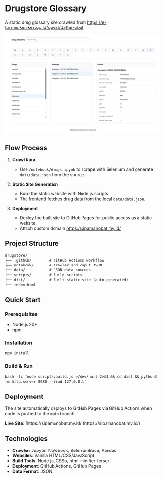 # Drugstore Glossary

A static drug glossary site crawled from https://e-fornas.kemkes.go.id/guest/daftar-obat.

![Homepage Screenshot](screenshot_homepage.png)


## Flow Process

1. **Crawl Data**
   - Use `/notebook/drugs.ipynb` to scrape with Selenium and generate `data/data.json` from the source.

2. **Static Site Generation**
   - Build the static website with Node.js scripts.
   - The frontend fetches drug data from the local `data/data.json`.

3. **Deployment**
   - Deploy the built site to GitHub Pages for public access as a static website.
   - Attach custom domain https://sipamanobat.my.id/

## Project Structure

```
drugstore/
├── .github/        # GitHub Actions workflow
├── notebook/       # Crawler and ouput JSON
├── data/           # JSON data sources
├── scripts/        # Build scripts
├── dist/           # Built static site (auto-generated)
└── index.html    
```

## Quick Start

### Prerequisites
- Node.js 20+
- npm

### Installation
```bash
npm install
```

### Build & Run

```
bash -lc 'node scripts/build.js >/dev/null 2>&1 && cd dist && python3 -m http.server 8080 --bind 127.0.0.1'
```

## Deployment

The site automatically deploys to GitHub Pages via GitHub Actions when code is pushed to the `main` branch.

**Live Site**: [https://sipamanobat.my.id/](https://sipamanobat.my.id/)

## Technologies

- **Crawler**: Jupyter Notebook, SeleniumBase, Pandas
- **Websites**: Vanilla HTML/CSS/JavaScript
- **Build Tools**: Node.js, CSSo, html-minifier-terser
- **Deployment**: GitHub Actions, GitHub Pages
- **Data Format**: JSON